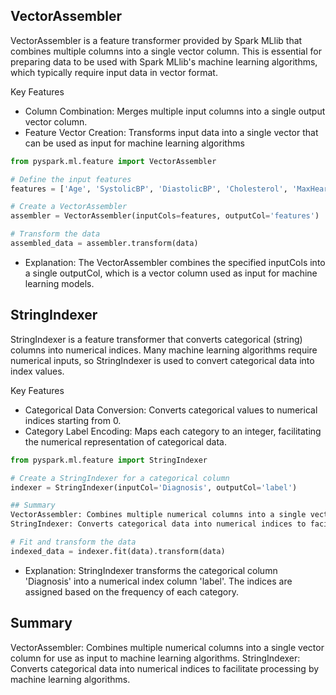 ## VectorAssembler
VectorAssembler is a feature transformer provided by Spark MLlib that combines multiple columns into a single vector column. This is essential for preparing data to be used with Spark MLlib's machine learning algorithms, which typically require input data in vector format.

Key Features
- Column Combination: Merges multiple input columns into a single output vector column.
- Feature Vector Creation: Transforms input data into a single vector that can be used as input for machine learning algorithms
```python
from pyspark.ml.feature import VectorAssembler

# Define the input features
features = ['Age', 'SystolicBP', 'DiastolicBP', 'Cholesterol', 'MaxHeartRate']

# Create a VectorAssembler
assembler = VectorAssembler(inputCols=features, outputCol='features')

# Transform the data
assembled_data = assembler.transform(data)

```
- Explanation: The VectorAssembler combines the specified inputCols into a single outputCol, which is a vector column used as input for machine learning models.

## StringIndexer
StringIndexer is a feature transformer that converts categorical (string) columns into numerical indices. Many machine learning algorithms require numerical inputs, so StringIndexer is used to convert categorical data into index values.

Key Features
- Categorical Data Conversion: Converts categorical values to numerical indices starting from 0.
- Category Label Encoding: Maps each category to an integer, facilitating the numerical representation of categorical data.
```python
from pyspark.ml.feature import StringIndexer

# Create a StringIndexer for a categorical column
indexer = StringIndexer(inputCol='Diagnosis', outputCol='label')

## Summary
VectorAssembler: Combines multiple numerical columns into a single vector column for use as input to machine learning algorithms.
StringIndexer: Converts categorical data into numerical indices to facilitate processing by machine learning algorithms.

# Fit and transform the data
indexed_data = indexer.fit(data).transform(data)
```
- Explanation: StringIndexer transforms the categorical column 'Diagnosis' into a numerical index column 'label'. The indices are assigned based on the frequency of each category.

## Summary
VectorAssembler: Combines multiple numerical columns into a single vector column for use as input to machine learning algorithms.
StringIndexer: Converts categorical data into numerical indices to facilitate processing by machine learning algorithms.
